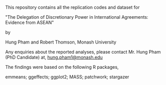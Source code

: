 This repository contains all the replication codes and dataset for

"The Delegation of Discretionary Power in International Agreements: 
Evidence from ASEAN"

by

Hung Pham and Robert Thomson,
Monash University 

Any enquiries about the reported analyses, please contact Mr. Hung Pham (PhD Candidate) at,
hung.pham1@monash.edu

The findings were based on the following R packages,

emmeans;
ggeffects;
ggplot2;
MASS;
patchwork;
stargazer

